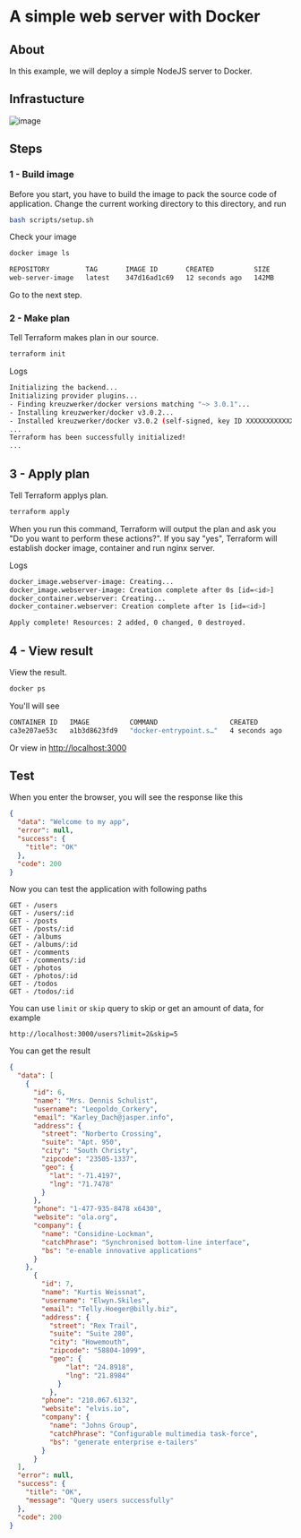# A simple web server with Docker
## About
In this example, we will deploy a simple NodeJS server to Docker.

## Infrastucture
![image](https://github.com/user-attachments/assets/1bb49e41-491c-40e4-82d9-35e8946a32ff)

## Steps
### 1 - Build image
Before you start, you have to build the image to pack the source code of application. Change the current working directory to this directory, and run
```bash
bash scripts/setup.sh
```

Check your image
```bash
docker image ls
```

```bash
REPOSITORY         TAG       IMAGE ID       CREATED          SIZE
web-server-image   latest    347d16ad1c69   12 seconds ago   142MB
```

Go to the next step.

### 2 - Make plan
Tell Terraform makes plan in our source.

```bash
terraform init
```

Logs
```bash
Initializing the backend...
Initializing provider plugins...
- Finding kreuzwerker/docker versions matching "~> 3.0.1"...
- Installing kreuzwerker/docker v3.0.2...
- Installed kreuzwerker/docker v3.0.2 (self-signed, key ID XXXXXXXXXXXXXXXX)
...
Terraform has been successfully initialized!
...
```

## 3 - Apply plan
Tell Terraform applys plan.

```bash
terraform apply
```

When you run this command, Terraform will output the plan and ask you "Do you want to perform these actions?". If you say "yes", Terraform will establish docker image, container and run nginx server.

Logs
```bash
docker_image.webserver-image: Creating...
docker_image.webserver-image: Creation complete after 0s [id=<id>]
docker_container.webserver: Creating...
docker_container.webserver: Creation complete after 1s [id=<id>]

Apply complete! Resources: 2 added, 0 changed, 0 destroyed.
```

## 4 - View result
View the result.

```bash
docker ps
```

You'll will see
```bash
CONTAINER ID   IMAGE          COMMAND                  CREATED         STATUS         PORTS                  NAMES
ca3e207ae53c   a1b3d8623fd9   "docker-entrypoint.s…"   4 seconds ago   Up 4 seconds   0.0.0.0:3000->8000/tcp webserver
```

Or view in [http://localhost:3000](http://localhost:3000)

## Test
When you enter the browser, you will see the response like this
```json
{
  "data": "Welcome to my app",
  "error": null,
  "success": {
    "title": "OK"
  },
  "code": 200
}
```

Now you can test the application with following paths
```
GET - /users
GET - /users/:id
GET - /posts
GET - /posts/:id
GET - /albums
GET - /albums/:id
GET - /comments
GET - /comments/:id
GET - /photos
GET - /photos/:id
GET - /todos
GET - /todos/:id
```

You can use `limit` or `skip` query to skip or get an amount of data, for example
```
http://localhost:3000/users?limit=2&skip=5
```

You can get the result
```json
{
  "data": [
    {
      "id": 6,
      "name": "Mrs. Dennis Schulist",
      "username": "Leopoldo_Corkery",
      "email": "Karley_Dach@jasper.info",
      "address": {
        "street": "Norberto Crossing",
        "suite": "Apt. 950",
        "city": "South Christy",
        "zipcode": "23505-1337",
        "geo": {
          "lat": "-71.4197",
          "lng": "71.7478"
        }
      },
      "phone": "1-477-935-8478 x6430",
      "website": "ola.org",
      "company": {
        "name": "Considine-Lockman",
        "catchPhrase": "Synchronised bottom-line interface",
        "bs": "e-enable innovative applications"
      }
    },
      {
        "id": 7,
        "name": "Kurtis Weissnat",
        "username": "Elwyn.Skiles",
        "email": "Telly.Hoeger@billy.biz",
        "address": {
          "street": "Rex Trail",
          "suite": "Suite 280",
          "city": "Howemouth",
          "zipcode": "58804-1099",
          "geo": {
              "lat": "24.8918",
              "lng": "21.8984"
            }
          },
        "phone": "210.067.6132",
        "website": "elvis.io",
        "company": {
          "name": "Johns Group",
          "catchPhrase": "Configurable multimedia task-force",
          "bs": "generate enterprise e-tailers"
        }
      }
  ],
  "error": null,
  "success": {
    "title": "OK",
    "message": "Query users successfully"
  },
  "code": 200
}
```
